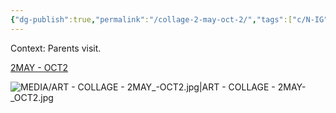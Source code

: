 ```yaml
---
{"dg-publish":true,"permalink":"/collage-2-may-oct-2/","tags":["c/N-IG","c/N-CG","c/key","c/flat-background","c/colour-white","c/N-jonny","c/series-self","c/series","c/2022"],"created":"2024-06-28T12:56:50.000-04:00","updated":"2025-08-21T16:06:29.121-04:00"}
---
```



Context: Parents visit.

[2MAY - OCT2](https://www.instagram.com/p/CjVxdlvObgo/)

![MEDIA/ART - COLLAGE - 2MAY_-_OCT2.jpg|ART - COLLAGE - 2MAY_-_OCT2.jpg](/img/user/MEDIA/ART%20-%20COLLAGE%20-%202MAY_-_OCT2.jpg)
